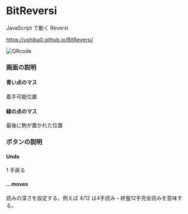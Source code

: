 # BitReversi
JavaScript で動く Reversi

https://ushiba0.github.io/BitReversi/

![QRcode](https://lychnus372.github.io/BitReversi/qrcode.png "qr")

### 画面の説明

#### 青い点のマス
着手可能位置

#### 緑の点のマス
最後に駒が置かれた位置

### ボタンの説明

#### Undo
1 手戻る

#### ...moves
読みの深さを設定する。例えば 4/12 は4手読み・終盤12手完全読みを意味する。
